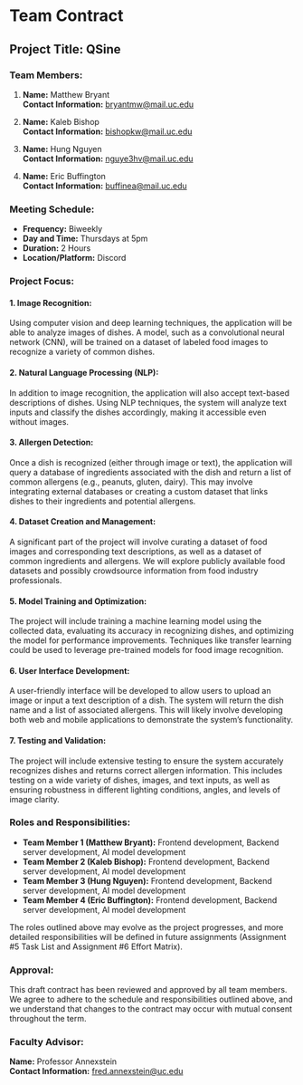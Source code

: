 # Team Contract

## Project Title: QSine

### Team Members:
1. **Name:** Matthew Bryant <br>
   **Contact Information:** bryantmw@mail.uc.edu
   
2. **Name:** Kaleb Bishop <br>
   **Contact Information:** bishopkw@mail.uc.edu

3. **Name:** Hung Nguyen <br>
   **Contact Information:** nguye3hv@mail.uc.edu

4. **Name:** Eric Buffington <br>
   **Contact Information:** buffinea@mail.uc.edu 

### Meeting Schedule:
- **Frequency:** Biweekly
- **Day and Time:** Thursdays at 5pm
- **Duration:** 2 Hours
- **Location/Platform:** Discord

### Project Focus:
#### 1.	Image Recognition:
Using computer vision and deep learning techniques, the application will be able to analyze images of dishes. A model, such as a convolutional neural network (CNN), will be trained on a dataset of labeled food images to recognize a variety of common dishes.

#### 2.	Natural Language Processing (NLP):
In addition to image recognition, the application will also accept text-based descriptions of dishes. Using NLP techniques, the system will analyze text inputs and classify the dishes accordingly, making it accessible even without images.

#### 3.	Allergen Detection:
Once a dish is recognized (either through image or text), the application will query a database of ingredients associated with the dish and return a list of common allergens (e.g., peanuts, gluten, dairy). This may involve integrating external databases or creating a custom dataset that links dishes to their ingredients and potential allergens.
#### 4.	Dataset Creation and Management:
A significant part of the project will involve curating a dataset of food images and corresponding text descriptions, as well as a dataset of common ingredients and allergens. We will explore publicly available food datasets and possibly crowdsource information from food industry professionals.

#### 5.	Model Training and Optimization:
The project will include training a machine learning model using the collected data, evaluating its accuracy in recognizing dishes, and optimizing the model for performance improvements. Techniques like transfer learning could be used to leverage pre-trained models for food image recognition.

#### 6.	User Interface Development:
A user-friendly interface will be developed to allow users to upload an image or input a text description of a dish. The system will return the dish name and a list of associated allergens. This will likely involve developing both web and mobile applications to demonstrate the system’s functionality.

#### 7.	Testing and Validation:
The project will include extensive testing to ensure the system accurately recognizes dishes and returns correct allergen information. This includes testing on a wide variety of dishes, images, and text inputs, as well as ensuring robustness in different lighting conditions, angles, and levels of image clarity.

### Roles and Responsibilities:
- **Team Member 1 (Matthew Bryant):** Frontend development, Backend server development, AI model development
- **Team Member 2 (Kaleb Bishop):** Frontend development, Backend server development, AI model development
- **Team Member 3 (Hung Nguyen):**  Frontend development, Backend server development, AI model development
- **Team Member 4 (Eric Buffington):**  Frontend development, Backend server development, AI model development

The roles outlined above may evolve as the project progresses, and more detailed responsibilities will be defined in future assignments (Assignment #5 Task List and Assignment #6 Effort Matrix).

### Approval:
This draft contract has been reviewed and approved by all team members. We agree to adhere to the schedule and responsibilities outlined above, and we understand that changes to the contract may occur with mutual consent throughout the term.

### Faculty Advisor:
   **Name:** Professor Annexstein <br>
   **Contact Information:** fred.annexstein@uc.edu